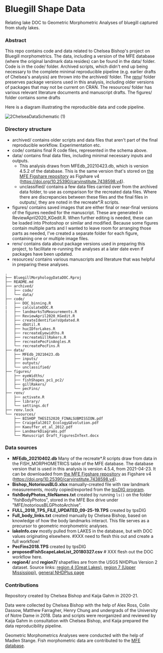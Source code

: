 # Bluegill Shape Data
Relating lake DOC to Geometric Morphometric Analyses of bluegill captured from study lakes.

### Abstract
This repo contains code and data related to Chelsea Bishop's project on Bluegill morphometrics. The data, including a version of the MFE database (where the original landmark data resides) can be found in the data/ folder. Code is in the code/ folder. Archived scripts, which didn't end up being necessary to the complete minimal reproducible pipeline (e.g. earlier drafts of Chelsea's analysis) are thrown into the archived/ folder. The [renv](https://rstudio.github.io/renv/articles/renv.html)/ folder preserves package versions used in this analysis, including older versions of packages that may not be current on CRAN. The resources/ folder has various relevant literature documents and manuscript drafts. The figures/ folder contains some drafts

Here is a diagram illustrating the reproducible data and code pipeline.

![2ChelseaDataSchematic (1)](https://user-images.githubusercontent.com/37053323/113429309-4ec01f00-93a6-11eb-99d3-bc1b5de15085.png)

### Directory structure
- archived/ contains older scripts and data files that aren't part of the final reproducible workflow. Experimentation etc.
- code/ contains final R code files, represented in the schema above.
- data/ contains final data files, including minimal necessary inputs and outputs. 
     - This analysis draws from MFEdb_20210423.db, which is version 4.5.2 of the database. This is the same version that's stored on [the MFE Figshare repository](https://caryinstitute.figshare.com/articles/dataset/MFE_database_Data_from_ecosystem_ecology_research_by_Jones_Solomon_and_collaborators_on_the_ecology_and_biogeochemistry_of_lakes_and_lake_organisms_in_the_Upper_Midwest_USA/7438598) as Figshare v4 (https://doi.org/10.25390/caryinstitute.7438598.v4).
     - unclassified/ contains a few data files carried over from the archived data folder, to use as comparison for the recreated data files. Where there are discrepancies between these files and the final files in outputs/, they are noted in the recreate*.R scripts.
- figures/ contains saved images that are either final or near-final versions of the figures needed for the manuscript. These are generated in ReviewApril2020_KGedit.R. When further editing is needed, these can be loaded into Photoshop or similar and modified. Because some figures contain multiple parts and I wanted to leave room for arranging those parts as needed, I've created a separate folder for each figure, containing one or multiple image files.
- renv/ contains data about package versions used in preparing this project, to facilitate re-running the analyses at a later date even if packages have been updated.
- resources/ contains various manuscripts and literature that was helpful in preparing these analyses.


```
.
├── BluegillMorphologyDataDOC.Rproj
├── README.md
├── archived/
│   ├── code/
│   └── data/
├── code/
│   ├── DOC_binning.R
|   ├── calculateDOC.R
|   ├── landmarksToMeasurements.R
│   ├── ReviewApril2020_KGedit.R
│   ├── createIdentifiersUpdated.R
│   ├── dbUtil.R
│   ├── hucIDforLakes.R
│   ├── recreateEyewidths.R
│   ├── recreateGillRakers.R
│   ├── recreatePecFinAngles.R
│   └── recreatePecFins.R
├── data/
│   ├── MFEdb_20210423.db
│   ├── inputs/
│   ├── outputs/
│   └── unclassified/
├── figures/
│   ├── eyeWidths/
│   ├── fishShapes_pc1_pc2/
│   ├── gillRakers/
│   └── pecFins/
├── renv/
│   ├── activate.R
│   ├── library/
│   └── settings.dcf
├── renv.lock
└── resources/
    ├── BISHOP_THESIS2020_FINALSUBMISSION.pdf
    ├── Craigetal2017_Ecology&Evolution.pdf
    ├── Kaeuffer_et_al_2012.pdf
    ├── LandmarkDiagrams.pdf
    └── Manuscript Draft_FiguresInText.docx
```
### Data sources
- **MFEdb_20210402.db** Many of the recreate*.R scripts draw from data in the FISH_MORPHOMETRICS table of the MFE database. The database version that is used in this analysis is version 4.5.4, from 2021-04-23. It can be downloaded from [the MFE Figshare repository](https://caryinstitute.figshare.com/articles/dataset/MFE_database_Data_from_ecosystem_ecology_research_by_Jones_Solomon_and_collaborators_on_the_ecology_and_biogeochemistry_of_lakes_and_lake_organisms_in_the_Upper_Midwest_USA/7438598) as Figshare v4 (https://doi.org/10.25390/caryinstitute.7438598.v4).
- **Bishop_NotoriousBLG.xlsx** manually-created file with raw landmark measurements, mostly copied/exported from the [tpsDIG program](http://www.sbmorphometrics.org/soft-dataacq.html).
- **fishBodyPhotos_fileNames.txt** created by running `ls()` on the folder "fishBodyPhotos", stored in the MFE Box drive under "MFE/notoriousBLGPhotoArchive".
- **FULL_2018_TPS_FILE_UPDATED_09-25-19.TPS** created by tpsDIG
- **Full_body_links.txt** created manually by Chelsea Bishop, based on knowledge of how the body landmarks interact. This file serves as a precursor to geometric morphometric analyses.
- **lakeInfo.csv** mostly pulled from LAKES in the database, but with DOC values originating elsewhere. #XXX need to flesh this out and create a full workflow!
- **PecFins2018.TPS** created by tpsDIG
- **proposedFishScapeLakeList_20180327.csv** # XXX flesh out the DOC workflow here.
- **region4/** and **region7/** shapefiles are from the USGS NHDPlus Version 2 dataset. Source links: [region 4 (Great Lakes)](https://nhdplus.com/NHDPlus/NHDPlusV2_04.php), [region 7 (Upper Mississippi)](https://nhdplus.com/NHDPlus/NHDPlusV2_07.php), [general NHDPlus page](https://nhdplus.com/NHDPlus/NHDPlusV2_data.php)

### Contributions
Repository created by Chelsea Bishop and Kaija Gahm in 2020-21. 

Data were collected by Chelsea Bishop with the help of Alex Ross, Colin Dassow, Matthew Farragher, Henry Chung and undergrads of the University of Notre Dame in 2018. Data and scripts were reorganized and reviewed by Kaija Gahm in consultation with Chelsea Bishop, and Kaija prepared the data reproducibility pipeline.

Geometric Morphometrics Analyses were conducted with the help of Madlen Stange. 
Fish morphometric data are contributed to the [MFE database](https://figshare.com/articles/MFE_database_Data_from_ecosystem_ecology_research_by_Jones_Solomon_and_collaborators_on_the_ecology_and_biogeochemistry_of_lakes_and_lake_organisms_in_the_Upper_Midwest_USA/7438598). 

